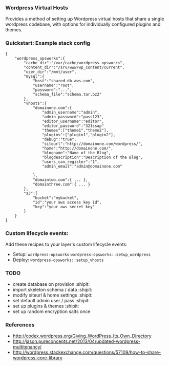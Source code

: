 ### Wordpress Virtual Hosts

Provides a method of setting up Wordpress virtual hosts that share a single wordpress
codebase, with options for individually configured plugins and themes.


### Quickstart: Example stack config

```
{
	"wordpress_opsworks":{
		"cache_dir":"/var/cache/wordpress_opsworks",
		"content_dir":"/srv/www/wp_content/current",
		"user_dir":"/mnt/user",
		"mysql":{
			"host":"shared-db.aws.com",
			"username":"root",
			"password":"...",
			"schema_file":"schema.tar.bz2"
		},
		"vhosts":{
			"domainone.com":{
				"admin_username":"admin",
				"admin_password":"pass123",
				"editor_username":"editor",
				"editor_password":"321ssap"
				"themes":["theme1","theme2"],
				"plugins":["plugin1","plugin2"],
				"debug":"true",
				"siteurl":"http://domainone.com/wordpress/",
				"home":"http://domainone.com/",
				"blogname":"Name of the Blog",
				"blogdescription":"Description of the Blog",
				"users_can_register":"1",
				"admin_email":"admin@domainone.com"
				
			},
			"domaintwo.com":{ ... },
			"domainthree.com":{ ... }
		},
		"s3":{
			"bucket":"mybucket",
			"id":"your aws access key id",
			"key":"your aws secret key"
		}
	}
}
```

### Custom lifecycle events:

Add these recipes to your layer's custom lifecycle events:

- Setup: `wordpress-opsworks` `wordpress-opsworks::setup_wordpress`
- Deploy: `wordpress-opsworks::setup_vhosts`

### TODO

- create database on provision :shipit:
 - import skeleton schema / data :shipit:
 - modify siteurl & home settings :shipit:
 - set default admin user / pass :shipit:
- set up plugins & themes :shipit:
- set up random encryption salts once

### References
- http://codex.wordpress.org/Giving_WordPress_Its_Own_Directory
- http://jason.pureconcepts.net/2013/04/updated-wordpress-multitenancy/
- http://wordpress.stackexchange.com/questions/57109/how-to-share-wordpress-core-library
